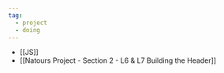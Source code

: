```yaml
---
tag:
  - project
  - doing
---
```


- [[JS]]
- [[Natours Project - Section 2 - L6 & L7 Building the Header]]
